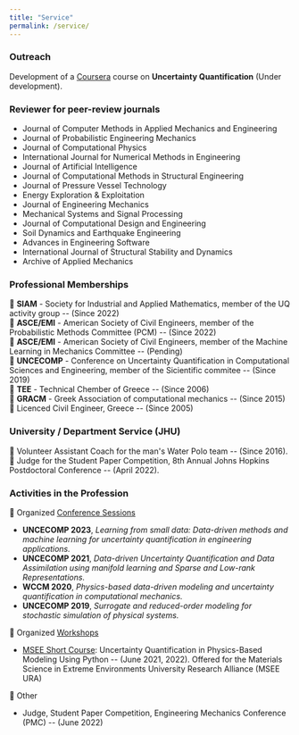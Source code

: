 ```yaml
---
title: "Service"
permalink: /service/
---
```


<h3>Outreach</h3> 
Development of a <a href='https://www.coursera.org/courses?query=johns%20hopkins' target='_blank'>Coursera</a> course on <strong>Uncertainty Quantification</strong> (Under development).


<h3>Reviewer for peer-review journals</h3> 

* Journal of Computer Methods in Applied Mechanics and Engineering
* Journal of Probabilistic Engineering Mechanics
* Journal of  Computational Physics
* International Journal for Numerical Methods in Engineering
* Journal of Artificial Intelligence
* Journal of Computational Methods in Structural Engineering
* Journal of Pressure Vessel Technology
* Energy Exploration & Exploitation
* Journal of Engineering Mechanics
* Mechanical Systems and Signal Processing
* Journal of Computational Design and Engineering
* Soil Dynamics and Earthquake Engineering
* Advances in Engineering Software
* International Journal of Structural Stability and Dynamics
* Archive of Applied Mechanics


<h3>Professional Memberships</h3> 

:pushpin: <strong>SIAM</strong> - Society for Industrial and Applied Mathematics, member of the UQ activity group -- (Since 2022)<br>
:pushpin: <strong>ASCE/EMI</strong>  - American Society of Civil Engineers, member of the Probabilistic Methods Committee (PCM) -- (Since 2022)<br>
:pushpin: <strong>ASCE/EMI</strong>  - American Society of Civil Engineers, member of the Machine Learning in Mechanics Committee -- (Pending)<br>
:pushpin: <strong>UNCECOMP</strong>  - Conference on Uncertainty Quantification in Computational Sciences and Engineering, member of the Sicientific commitee -- (Since 2019)<br>
:pushpin: <strong>TEE</strong>  - Technical Chember of Greece -- (Since 2006)<br>
:pushpin: <strong>GRACM</strong>  - Greek Association of computational mechanics -- (Since 2015)<br>
:pushpin: Licenced Civil Engineer, Greece -- (Since 2005)<br>



<h3>University / Department Service (JHU)</h3> 


:pushpin: Volunteer Assistant Coach for the man's Water Polo team -- (Since 2016).<br>
:pushpin: Judge for the Student Paper Competition,  8th Annual Johns Hopkins Postdoctoral Conference -- (April 2022).<br>


<h3>Activities in the Profession</h3> 


:pushpin: Organized <u>Conference Sessions</u><br>
* <strong>UNCECOMP 2023</strong>, <em>Learning from small data: Data-driven methods and machine learning for uncertainty quantification in engineering applications.</em>
* <strong>UNCECOMP 2021</strong>, <em>Data-driven Uncertainty Quantification and Data Assimilation using manifold learning and Sparse and Low-rank Representations.</em>
* <strong>WCCM 2020</strong>, <em>Physics-based data-driven modeling and uncertainty quantification in computational mechanics.</em>
* <strong>UNCECOMP 2019</strong>, <em>Surrogate and reduced-order modeling for stochastic simulation of physical systems.</em>

:pushpin: Organized <u>Workshops</u><br>
* <a href='https://github.com/SURGroup/MSEE_UQ_Short_Course' target='_blank'>MSEE Short Course</a>: Uncertainty Quantification in Physics-Based Modeling Using Python -- (June 2021, 2022). Offered for the Materials Science in Extreme Environments University Research Alliance (MSEE URA)<br>

:pushpin: Other<br>
* Judge, Student Paper Competition,  Engineering Mechanics Conference (PMC) -- (June 2022)
